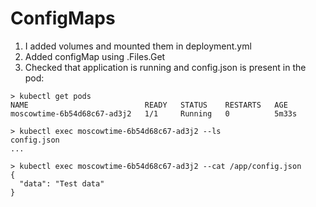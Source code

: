 # ConfigMaps
1. I added volumes and mounted them in deployment.yml
2. Added configMap using .Files.Get
3. Checked that application is running and config.json is present in the pod:
```shell
> kubectl get pods
NAME                          READY   STATUS    RESTARTS   AGE
moscowtime-6b54d68c67-ad3j2   1/1     Running   0          5m33s
```
```shell
> kubectl exec moscowtime-6b54d68c67-ad3j2 --ls                               
config.json
...
```
```shell
> kubectl exec moscowtime-6b54d68c67-ad3j2 --cat /app/config.json
{
  "data": "Test data"
}
```
